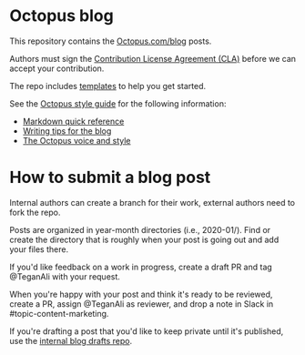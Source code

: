 # Octopus blog

This repository contains the [Octopus.com/blog](https://octopus.com/blog/) posts.

Authors must sign the [Contribution License Agreement (CLA)](https://cla-assistant.io/OctopusDeploy/docs) before we can accept your contribution.

The repo includes [templates](https://github.com/OctopusDeploy/blog/tree/master/templates) to help you get started.

See the [Octopus style guide](https://www.octopus.design/932c0f1a9/p/26f741-writing) for the following information:

- [Markdown quick reference](https://www.octopus.design/932c0f1a9/p/074e30-markdown-reference)
- [Writing tips for the blog](https://www.octopus.design/932c0f1a9/p/901d2a-blog-content) 
- [The Octopus voice and style](https://www.octopus.design/932c0f1a9/p/13df3a-voice-and-style)

# How to submit a blog post 

Internal authors can create a branch for their work, external authors need to fork the repo.

Posts are organized in year-month directories (i.e., 2020-01/). Find or create the directory that is roughly when your post is going out and add your files there. 

If you'd like feedback on a work in progress, create a draft PR and tag @TeganAli with your request.

When you're happy with your post and think it's ready to be reviewed, create a PR, assign @TeganAli as reviewer, and drop a note in Slack in #topic-content-marketing.

If you're drafting a post that you'd like to keep private until it's published, use the [internal blog drafts repo](https://github.com/OctopusDeploy/internal-blog-drafts).

